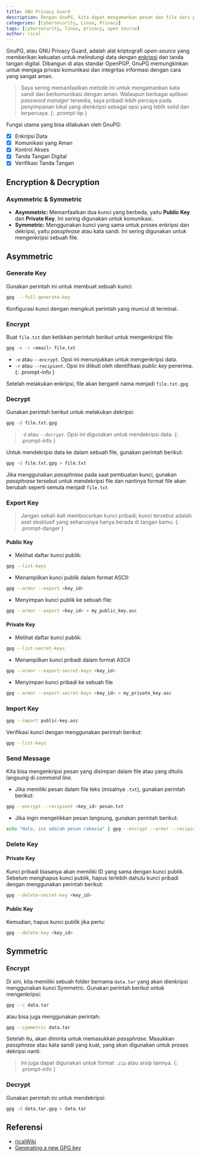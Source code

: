 ```yaml
---
title: GNU Privacy Guard
description: Dengan GnuPG, kita dapat mengamankan pesan dan file dari pengintaian, memastikan integritas dan keaslian informasi dalam dunia digital yang penuh ancaman.
categories: [Cybersecurity, Linux, Privacy]
tags: [cybersecurity, linux, privacy, open source]
author: rical
---
```


GnuPG, atau GNU Privacy Guard, adalah alat kriptografi *open-source* yang memberikan kekuatan untuk melindungi data dengan <a href= "https://en.wikipedia.org/wiki/Encryption#Encryption_in_cryptography" target="_blank">enkripsi</a> dan tanda tangan digital.
Dibangun di atas standar OpenPGP, GnuPG memungkinkan untuk menjaga privasi komunikasi dan integritas informasi dengan cara yang sangat aman.

> Saya sering memanfaatkan metode ini untuk mengamankan kata sandi dan berkomunikasi dengan aman. Walaupun berbagai aplikasi *password manager* tersedia, saya pribadi lebih percaya pada penyimpanan lokal yang dienkripsi sebagai opsi yang lebih solid dan terpercaya.
{: .prompt-tip }

Fungsi utama yang bisa dilakukan oleh GnuPG:
- [x] Enkripsi Data
- [x] Komunikasi yang Aman
- [x] Kontrol Akses
- [x] Tanda Tangan Digital
- [x] Verifikasi Tanda Tangan

## Encryption & Decryption

### Asymmetric & Symmetric
- **Asymmetric:** Memanfaatkan dua kunci yang berbeda, yaitu **Public Key** dan **Private Key**. Ini sering digunakan untuk komunikasi.
- **Symmetric:** Menggunakan kunci yang sama untuk proses enkripsi dan dekripsi, yaitu *passphrase* atau kata sandi. Ini sering digunakan untuk mengenkripsi sebuah file.

## Asymmetric
### Generate Key
Gunakan perintah ini untuk membuat sebuah kunci:

```bash
gpg  --full-generate-key
```

Konfigurasi kunci dengan mengikuti perintah yang muncul di terminal.

### Encrypt
Buat `file.txt` dan ketikkan perintah berikut untuk mengenkripsi file:

```bash
gpg -e -r <email> file.txt
```
> 
- `-e` atau `--encrypt`. Opsi ini menunjukkan untuk mengenkripsi data. 
- `-r` atau `--recipient`. Opsi ini diikuti oleh identifikasi *public key* penerima. 
{: .prompt-info }

Setelah melakukan enkripsi, file akan berganti nama menjadi `file.txt.gpg`

### Decrypt
Gunakan perintah berikut untuk melakukan dekripsi:

```bash
gpg -d file.txt.gpg
```

> `-d` atau `--decrypt`. Opsi ini digunakan untuk mendekripsi data.
{: .prompt-info }

Untuk mendekripsi data ke dalam sebuah file, gunakan perintah berikut:

```bash
gpg -d file.txt.gpg > file.txt
```

Jika menggunakan *passphrase* pada saat pembuatan kunci, gunakan *passphrase* tersebut untuk mendekripsi file dan nantinya format file akan berubah seperti semula menjadi `file.txt`


### Export Key
> Jangan sekali-kali membocorkan kunci pribadi; kunci tersebut adalah aset eksklusif yang seharusnya hanya berada di tangan kamu.
{: .prompt-danger }

#### Public Key
- Melihat daftar kunci publik:
```bash
gpg --list-keys
```

- Menampilkan kunci publik dalam format ASCII:
```bash
gpg --armor --export <key_id>
```

- Menyimpan kunci publik ke sebuah file:
```bash
gpg --armor --export <key_id> > my_public_key.asc
```

#### Private Key
- Melihat daftar kunci publik:
```bash
gpg --list-secret-keys
```

- Menampilkan kunci pribadi dalam format ASCII
```bash
gpg --armor --export-secret-keys <key_id>
```

- Menyimpan kunci pribadi ke sebuah file
```bash
gpg --armor --export-secret-keys <key_id> > my_private_key.asc
```

### Import Key
```bash
gpg --import public-key.asc
```

Verifikasi kunci dengan menggunakan perintah berikut:
```bash
gpg --list-keys
```

### Send Message
Kita bisa mengenkripsi pesan yang disimpan dalam file atau yang ditulis langsung di *command line*.
- Jika memiliki pesan dalam file teks (misalnya `.txt`), gunakan perintah berikut:
```bash
gpg --encrypt --recipient <key_id> pesan.txt
```

- Jika ingin mengetikkan pesan langsung, gunakan perintah berikut:
```bash
echo "Halo, ini adalah pesan rahasia" | gpg --encrypt --armor --recipient <key_id> > pesan.asc
```

### Delete Key
#### Private Key
Kunci pribadi biasanya akan memiliki ID yang sama dengan kunci publik. Sebelum menghapus kunci publik, hapus terlebih dahulu kunci pribadi dengan menggunakan perintah berikut:
```bash
gpg --delete-secret-key <key_id>
```

#### Public Key
Kemudian, hapus kunci publik jika perlu:
```bash
gpg --delete-key <key_id>
```

## Symmetric
### Encrypt
Di sini, kita memiliki sebuah folder bernama `data.tar` yang akan dienkripsi menggunakan kunci Symmetric. Gunakan perintah berikut untuk mengenkripsi:
```bash 
gpg --c data.tar
```

atau bisa juga menggunakan perintah:
```bash
gpg --symmetric data.tar
```

Setelah itu, akan diminta untuk memasukkan *passphrase*. Masukkan *passphrase* atau kata sandi yang kuat, yang akan digunakan untuk proses dekripsi nanti.

> Ini juga dapat digunakan untuk format `.zip` atau arsip lainnya.
{: .prompt-info }

### Decrypt
Gunakan perintah ini untuk mendekripsi:
```bash
gpg -d data.tar.gpg > data.tar
```

## Referensi
- <a href="https://risnandapascal.github.io/ricalwiki.html" target="_blank">ricalWiki</a>
- <a href="https://docs.github.com/en/authentication/managing-commit-signature-verification/generating-a-new-gpg-key" target="_blank">Generating a new GPG key</a>


